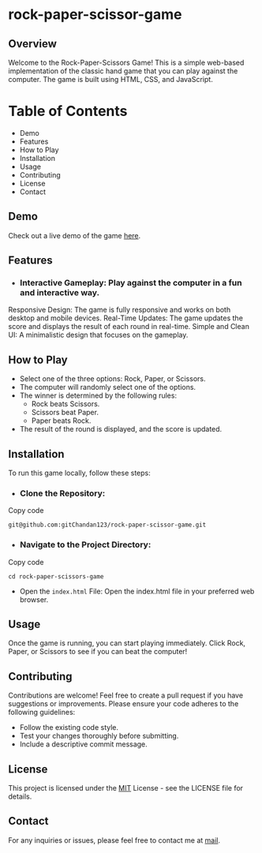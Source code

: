 # rock-paper-scissor-game
##  Overview
Welcome to the Rock-Paper-Scissors Game! This is a simple web-based implementation of the classic hand game that you can play against the computer. The game is built using HTML, CSS, and JavaScript.

#  Table of Contents
- Demo
- Features
- How to Play
- Installation
- Usage
- Contributing
- License
- Contact

##  Demo

Check out a live demo of the game [here](https://github.com/gitChandan123/rock-paper-scissor-game/edit/main/README.md).

## Features
- ### Interactive Gameplay: Play against the computer in a fun and interactive way.

Responsive Design: The game is fully responsive and works on both desktop and mobile devices.
Real-Time Updates: The game updates the score and displays the result of each round in real-time.
Simple and Clean UI: A minimalistic design that focuses on the gameplay.

## How to Play
* Select one of the three options: Rock, Paper, or Scissors.
* The computer will randomly select one of the options.
* The winner is determined by the following rules:
  - Rock beats Scissors.
  - Scissors beat Paper.
  - Paper beats Rock.
* The result of the round is displayed, and the score is updated.
## Installation
To run this game locally, follow these steps:

* ### Clone the Repository:
Copy code
```
git@github.com:gitChandan123/rock-paper-scissor-game.git
```
* ### Navigate to the Project Directory:

Copy code
```
cd rock-paper-scissors-game
```
* Open the `index.html` File: Open the index.html file in your preferred web browser.
  
## Usage
Once the game is running, you can start playing immediately. Click Rock, Paper, or Scissors to see if you can beat the computer!

## Contributing
Contributions are welcome! 
Feel free to create a pull request if you have suggestions or improvements. Please ensure your code adheres to the following guidelines:

- Follow the existing code style.
- Test your changes thoroughly before submitting.
- Include a descriptive commit message.
  
## License
This project is licensed under the [MIT]() License - see the LICENSE file for details.

## Contact
For any inquiries or issues, please feel free to contact me at [mail](chandanvatsa321@gmail.com).

